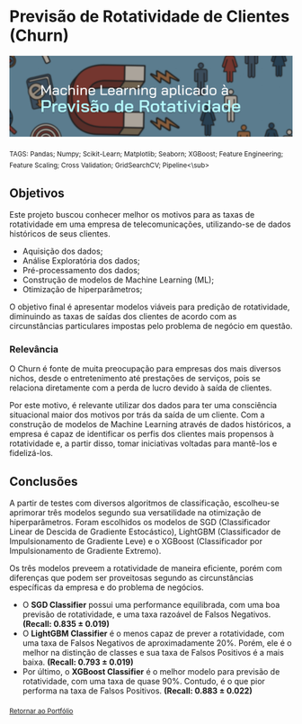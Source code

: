 # Previsão de Rotatividade de Clientes (Churn)

<p align="center">
  <img src="capa_p4.png" >
</p>

<sub>TAGS: Pandas; Numpy; Scikit-Learn; Matplotlib; Seaborn; XGBoost; Feature Engineering; Feature Scaling; Cross Validation; GridSearchCV; Pipeline<\sub>

## Objetivos

Este projeto buscou conhecer melhor os motivos para as taxas de rotatividade em uma empresa de telecomunicações, utilizando-se de dados históricos de seus clientes.

- Aquisição dos dados;
- Análise Exploratória dos dados;
- Pré-processamento dos dados;
- Construção de modelos de Machine Learning (ML);
- Otimização de hiperparâmetros;

O objetivo final é apresentar modelos viáveis para predição de rotatividade, diminuindo as taxas de saídas dos clientes de acordo com as circunstâncias particulares impostas pelo problema de negócio em questão.

### Relevância

O Churn é fonte de muita preocupação para empresas dos mais diversos nichos, desde o entretenimento até prestações de serviços, pois se relaciona diretamente com a perda de lucro devido à saída de clientes.

Por este motivo, é relevante utilizar dos dados para ter uma consciência situacional maior dos motivos por trás da saída de um cliente. Com a construção de modelos de Machine Learning através de dados históricos, a empresa é capaz de identificar os perfis dos clientes mais propensos à rotatividade e, a partir disso, tomar iniciativas voltadas para mantê-los e fidelizá-los.

## Conclusões

A partir de testes com diversos algoritmos de classificação, escolheu-se aprimorar três modelos segundo sua versatilidade na otimização de hiperparâmetros. Foram escolhidos os modelos de SGD (Classificador Linear de Descida de Gradiente Estocástico), LightGBM (Classificador de Impulsionamento de Gradiente Leve) e o XGBoost (Classificador por Impulsionamento de Gradiente Extremo).

Os três modelos preveem a rotatividade de maneira eficiente, porém com diferenças que podem ser proveitosas segundo as circunstâncias específicas da empresa e do problema de negócios. 

- O **SGD Classifier** possui uma performance equilibrada, com uma boa previsão de rotatividade, e uma taxa razoável de Falsos Negativos. **(Recall:  0.835 ± 0.019)**
- O **LightGBM Classifier** é o menos capaz de prever a rotatividade, com uma taxa de Falsos Negativos de aproximadamente 20%. Porém, ele é o melhor na distinção de classes e sua taxa de Falsos Positivos é a mais baixa. **(Recall:  0.793 ± 0.019)**
- Por último, o **XGBoost Classifier** é o melhor modelo para previsão de rotatividade, com uma taxa de quase 90%. Contudo, é o que pior performa na taxa de Falsos Positivos. **(Recall:  0.883 ± 0.022)**

<sub>[Retornar ao Portfólio](https://github.com/gabrielrflopes/Data-Science-Portfolio/tree/main)
